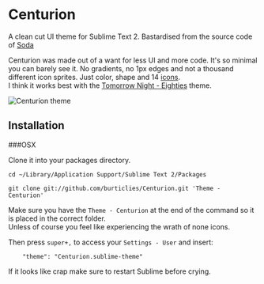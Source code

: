 Centurion
=========

A clean cut UI theme for Sublime Text 2. Bastardised from the source code of [Soda](https://github.com/buymeasoda/soda-theme/) 

Centurion was made out of a want for less UI and more code. It's so minimal you can barely see it. 
No gradients, no 1px edges and not a thousand different icon sprites. Just color, shape and 14 [icons](http://www.glyphicons.com/).  
I think it works best with the [Tomorrow Night - Eighties](https://github.com/chriskempson/tomorrow-theme) theme.

![Centurion theme](https://raw.github.com/burticlies/Centurion/master/Centurion.png)  

Installation
------------------------------------------------------------------------

###OSX

Clone it into your packages directory.

    cd ~/Library/Application Support/Sublime Text 2/Packages

    git clone git://github.com/burticlies/Centurion.git 'Theme - Centurion'
       
Make sure you have the `Theme - Centurion` at the end of the command so it is placed in the correct folder.  
Unless of course you feel like experiencing the wrath of none icons. 

Then press `super+,` to access your `Settings - User` and insert: 
        
        "theme": "Centurion.sublime-theme"

If it looks like crap make sure to restart Sublime before crying. 

